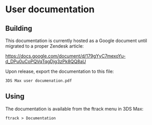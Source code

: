User documentation
==================

Building
--------

This documentation is currently hosted as a Google document until migrated to a
proper Zendesk article:

https://docs.google.com/document/d/179gYyC7mexoYu-d_DPu0uCoPQVqTqgDjg3zPk8QQ8aU

Upon release, export the documentation to this file:

    3DS Max user documenation.pdf

Using
-----

The documentation is available from the ftrack menu in 3DS Max:

    ftrack > Documentation

